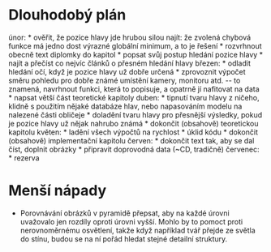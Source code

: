 # Dlouhodobý plán

únor:
    * ověřit, že pozice hlavy jde hrubou silou najít: že zvolená chybová funkce má jedno dost výrazné globální minimum, a to je řešení
    * rozvrhnout obecně text diplomky do kapitol
    * popsat svůj postup hledání pozice hlavy
    * najít a přečíst co nejvíc článků o přesném hledání hlavy
březen:
    * odladit hledání očí, když je pozice hlavy už dobře určená
    * zprovoznit výpočet směru pohledu pro dobře známé umístění kamery, monitoru atd. -- to znamená, navrhnout funkci, která to popisuje, a opatrně jí nafitovat na data
    * napsat větší část teoretické kapitoly
duben:
    * tipnutí tvaru hlavy z ničeho, klidně s použitím nějaké databáze hlav, nebo napasováním modelu na nalezené části obličeje
    * doladění tvaru hlavy pro přesnější výsledky, pokud je pozice hlavy už nějak nahrubo známá
    * dokončit (obsahově) teoretickou kapitolu
květen:
    * ladění všech výpočtů na rychlost
    * úklid kódu
    * dokončit (obsahově) implementační kapitolu
červen:
    * dokončit text tak, aby se dal číst, doplnit obrázky
    * připravit doprovodná data (~CD, tradičně)
červenec:
    * rezerva

# Menší nápady

* Porovnávání obrázků v pyramidě přepsat, aby na každé úrovni uvažovalo jen rozdíly oproti úrovni vyšší.
  Mohlo by to pomoct proti nerovnoměrnému osvětlení, takže když například tvář přejde ze světla do stínu, budou se na ní pořád hledat stejné detailní struktury.
